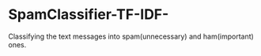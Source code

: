 # SpamClassifier-TF-IDF-
Classifying the text messages into spam(unnecessary) and ham(important) ones.
